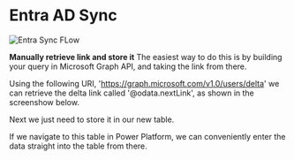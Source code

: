 # Entra AD Sync

![Entra Sync FLow](http://localhost:4000/assets/img/Entr%20AD%20User%20Sync/Entra%20Sync%20Flow.png)

**Manually retrieve link and store it**
The easiest way to do this is by building your query in Microsoft Graph API, and taking the link from there. 

Using the following URI, 'https://graph.microsoft.com/v1.0/users/delta' we can retrieve the delta link called '@odata.nextLink', as shown in the screenshow below. 

Next we just need to store it in our new table. 

If we navigate to this table in Power Platform, we can conveniently enter the data straight into the table from there. 
